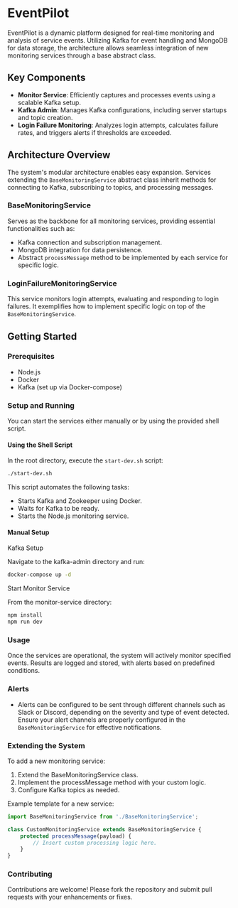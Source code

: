# EventPilot

EventPilot is a dynamic platform designed for real-time monitoring and analysis of service events. Utilizing Kafka for event handling and MongoDB for data storage, the architecture allows seamless integration of new monitoring services through a base abstract class.

## Key Components

- **Monitor Service**: Efficiently captures and processes events using a scalable Kafka setup.
- **Kafka Admin**: Manages Kafka configurations, including server startups and topic creation.
- **Login Failure Monitoring**: Analyzes login attempts, calculates failure rates, and triggers alerts if thresholds are exceeded.

## Architecture Overview

The system's modular architecture enables easy expansion. Services extending the `BaseMonitoringService` abstract class inherit methods for connecting to Kafka, subscribing to topics, and processing messages.

### BaseMonitoringService

Serves as the backbone for all monitoring services, providing essential functionalities such as:
- Kafka connection and subscription management.
- MongoDB integration for data persistence.
- Abstract `processMessage` method to be implemented by each service for specific logic.

### LoginFailureMonitoringService

This service monitors login attempts, evaluating and responding to login failures. It exemplifies how to implement specific logic on top of the `BaseMonitoringService`.

## Getting Started

### Prerequisites

- Node.js
- Docker
- Kafka (set up via Docker-compose)

### Setup and Running

You can start the services either manually or by using the provided shell script.

#### Using the Shell Script

In the root directory, execute the `start-dev.sh` script:

```bash
./start-dev.sh
```
This script automates the following tasks:
- Starts Kafka and Zookeeper using Docker.
- Waits for Kafka to be ready.
- Starts the Node.js monitoring service.

#### Manual Setup

Kafka Setup

Navigate to the kafka-admin directory and run:

```bash
docker-compose up -d
```

Start Monitor Service

From the monitor-service directory:

```bash
npm install
npm run dev
```

### Usage
Once the services are operational, the system will actively monitor specified events. Results are logged and stored, with alerts based on predefined conditions.

### Alerts

- Alerts can be configured to be sent through different channels such as Slack or Discord, depending on the severity and type of event detected. Ensure your alert channels are properly configured in the `BaseMonitoringService` for effective notifications.



### Extending the System
To add a new monitoring service:

1. Extend the BaseMonitoringService class.
2. Implement the processMessage method with your custom logic.
3. Configure Kafka topics as needed.

Example template for a new service:

```javascript
import BaseMonitoringService from './BaseMonitoringService';

class CustomMonitoringService extends BaseMonitoringService {
    protected processMessage(payload) {
        // Insert custom processing logic here.
    }
}


```

### Contributing

Contributions are welcome! Please fork the repository and submit pull requests with your enhancements or fixes.



